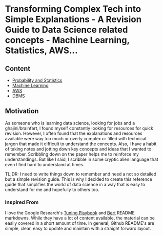 # Transforming Complex Tech into Simple Explanations - A Revision Guide to Data Science related concepts - Machine Learning, Statistics, AWS...
## Content
* [Probability and Statistics](https://github.com/nvmcr/Blog/tree/main/ProbalityAndStatistics)
* [Machine Learning](https://github.com/nvmcr/Blog/tree/main/Machine_Learning)
* [AWS](https://github.com/nvmcr/Blog/tree/main/AWS)
* [DBMS](https://github.com/nvmcr/Blog/tree/main/DBMS)
## Motivation
As someone who is learning data science, looking for jobs and a ghajini/brainfart, I found myself constantly looking for resources for quick revision. However, I often found that the explanations and resources available were way too much or overly complex or filled with technical jargon that made it difficult to understand the concepts. Also, I have a habit of taking notes and jotting down key concepts and ideas that I wanted to remember. Scribbling down on the paper helps me to reinforce my understandings. But like I said, I scribble in some cryptic alien language that even I find hard to understand at times.

TL;DR: I need to write things down to remember and need a not so detailed but a simple revision guide. This is why I decided to create this reference guide that simplifies the world of data science in a way that is easy to understand for me and hopefully to others too.
### Inspired From
I love the Google Research's [Tuning Playbook](https://github.com/google-research/tuning_playbook) and [Bert](https://github.com/google-research/bert) README markdowns. While they have a lot of content available, the material can be easily covered in a short amount of time. In general, Github README's are simple, clear, easy to update and maintain with a straight forward layout.
